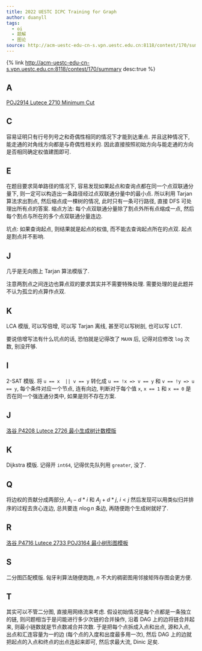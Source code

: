 ```yaml
---
title: 2022 UESTC ICPC Training for Graph
author: duanyll
tags:
  - oi
  - 题解
  - 图论
source: http://acm-uestc-edu-cn-s.vpn.uestc.edu.cn:8118/contest/170/summary
---
```


{% link http://acm-uestc-edu-cn-s.vpn.uestc.edu.cn:8118/contest/170/summary desc:true %}

## A

[POJ2914 Lutece 2710 Minimum Cut](./2022-4-13-POJ-2914.md)

## C

容易证明只有行号列号之和奇偶性相同的情况下才能到达重点. 并且这种情况下, 能走通的对角线方向都是与奇偶性相关的. 因此直接按照初始方向与能走通的方向是否相同确定权值建图即可.

## E

在题目要求简单路径的情况下, 容易发现如果起点和查询点都在同一个点双联通分量下, 则一定可以构造出一条路径经过点双联通分量中的最小点. 所以利用 Tarjan 算法求出割点, 然后缩点成一棵树的情况, 此时只有一条可行路径, 直接 DFS 可处理出所有点的答案. 缩点方法: 每个点双联通分量除了割点外所有点缩成一点, 然后每个割点与所在的多个点双联通分量连边.

坑点: 如果查询起点, 则结果就是起点的权值, 而不能去查询起点所在的点双. 起点是割点并不影响.

## J

几乎是无向图上 Tarjan 算法模版了.

注意两割点之间连边也算点双的要求其实并不需要特殊处理. 需要处理的是此题并不认为孤立的点算作点双.

## K

LCA 模版, 可以写倍增, 可以写 Tarjan 离线, 甚至可以写树剖, 也可以写 LCT.

要说倍增写法有什么坑点的话, 恐怕就是记得改了 `MAXN` 后, 记得对应修改 `log` 次数, 别没开够.

## I

2-SAT 模版. 将 `u == x  || v == y` 转化成 `u == !x => v == y` 和 `v == !y => u == y`, 每个条件对应一个节点, 连有向边, 判断对于每个值 `x`, `x == 1` 和 `x == 0` 是否在同一个强连通分类中, 如果是则不存在方案.

## J

[洛谷 P4208 Lutece 2726 最小生成树计数模版](./2022-4-22-Luogu-P4208.md)

## K

Dijkstra 模版. 记得开 `int64`, 记得优先队列用 `greater`, 没了.

## Q

将边权的贡献分成两部分, $A_i - d * i$ 和 $A_j + d * j$, $i < j$ 然后发现可以用类似归并排序的过程去贪心连边, 总共要连 $n \log n$ 条边, 再随便跑个生成树就好了.

## R

[洛谷 P4716 Lutece 2733 POJ3164 最小树形图模板](./2022-4-19-Luogu-P4716.md)

## S

二分图匹配模版. 匈牙利算法随便跑跑, $n$ 不大的稠密图用邻接矩阵存图会更方便.

## T

其实可以不管二分图, 直接用网络流来考虑. 假设初始情况是每个点都是一条独立的链, 则问题相当于是问能进行多少次链的合并操作, 沿着 DAG 上的边将链合并起来, 则最小链数就是节点数减合并次数. 于是把每个点拆成入点和出点, 源和入点, 出点和汇连容量为一的边 (每个点的入度和出度最多用一次), 然后 DAG 上的边就把起点的入点和终点的出点连起来即可, 然后求最大流, Dinic 足矣.
